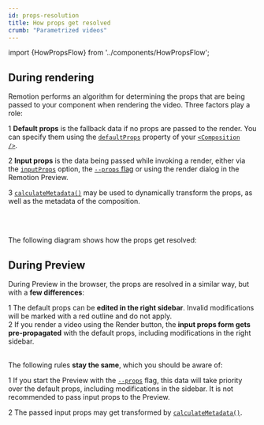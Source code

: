 ```yaml
---
id: props-resolution
title: How props get resolved
crumb: "Parametrized videos"
---
```


import {HowPropsFlow} from '../components/HowPropsFlow';

## During rendering

Remotion performs an algorithm for determining the props that are being passed to your component when rendering the video.
Three factors play a role:

<Step>1</Step> <strong>Default props</strong> is the fallback data if no props are passed to the render. You can specify them using the <a href="/docs/composition#defaultprops"><code>defaultProps</code></a> property of your <a href="/docs/composition#defaultprops"><code>&lt;Composition /&gt;</code></a>.<br/>

<Step>2</Step> <strong>Input props</strong> is the data being passed while invoking a render, either via the <a href="/docs/renderer/render-media#inputprops"><code>inputProps</code></a> option, the <a href="/docs/cli/render#--props"><code>--props</code> flag</a> or using the render dialog in the Remotion Preview. <br/>

<Step>3</Step> <a href="/docs/composition#calculatemetadata"><code>calculateMetadata()</code></a> may be used to dynamically transform the props, as well as the metadata of the composition.

<br/>
<br/>

The following diagram shows how the props get resolved:

<HowPropsFlow/>

## During Preview

During Preview in the browser, the props are resolved in a similar way, but with a <strong>few differences</strong>:

<Step>1</Step> The default props can be <strong>edited in the right sidebar</strong>. Invalid modifications will be marked with a red outline and do not apply.<br/>
<Step>2</Step> If you render a video using the Render button, the <strong>input props form gets pre-propagated</strong> with the default props, including modifications in the right sidebar. <br/><br/>

The following rules <strong>stay the same</strong>, which you should be aware of:

<Step>1</Step> If you start the Preview with the <a href="/docs/cli/preview#--props"><code>--props</code></a> flag, this data will take priority over the default props, including modifications in the sidebar. It is not recommended to pass input props to the Preview. <br/>

<Step>2</Step> The passed input props may get transformed by <a href="/docs/composition#calculatemetadata"><code>calculateMetadata()</code></a>. <br/>
